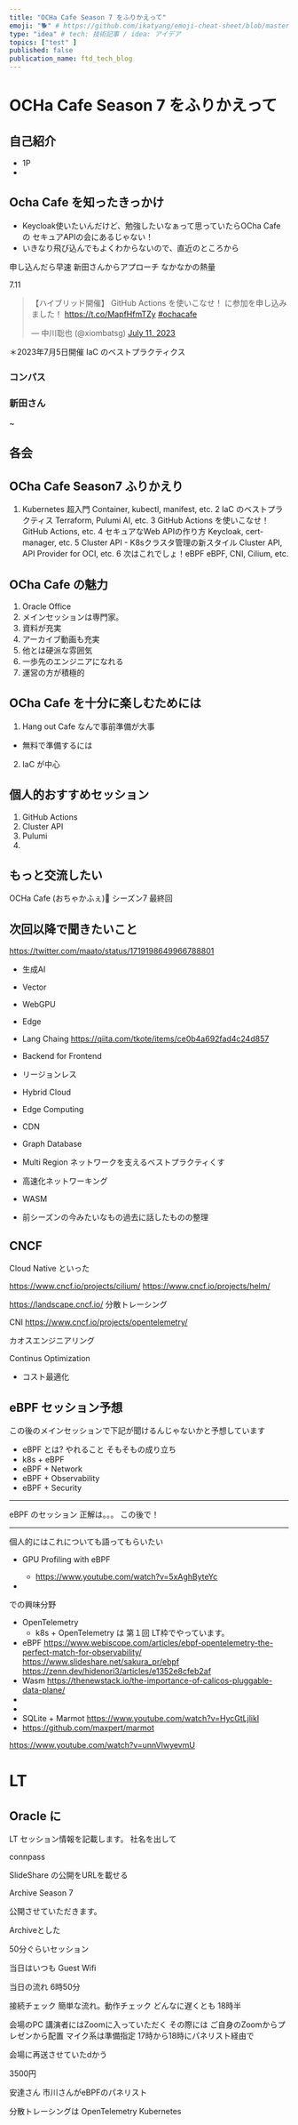 ```yaml
---
title: "OCHa Cafe Season 7 をふりかえって"
emoji: "🐕" # https://github.com/ikatyang/emoji-cheat-sheet/blob/master/README.md
type: "idea" # tech: 技術記事 / idea: アイデア
topics: ["test" ]
published: false
publication_name: ftd_tech_blog
---
```

# OCHa Cafe Season 7 をふりかえって

## 自己紹介
- 1P
- 
## Ocha Cafe を知ったきっかけ
- Keycloak使いたいんだけど、勉強したいなぁって思っていたらOCha Cafe の セキュアAPIの会にあるじゃない！
- いきなり飛び込んでもよくわからないので、直近のところから

申し込んだら早速 新田さんからアプローチ
なかなかの熱量

7.11
<blockquote class="twitter-tweet"><p lang="ja" dir="ltr">【ハイブリッド開催】 GitHub Actions を使いこなせ！ に参加を申し込みました！ <a href="https://t.co/MapfHfmTZy">https://t.co/MapfHfmTZy</a> <a href="https://twitter.com/hashtag/ochacafe?src=hash&amp;ref_src=twsrc%5Etfw">#ochacafe</a></p>&mdash; 中川聡也 (@xiombatsg) <a href="https://twitter.com/xiombatsg/status/1678572311648272384?ref_src=twsrc%5Etfw">July 11, 2023</a></blockquote> <script async src="https://platform.twitter.com/widgets.js" charset="utf-8"></script>

＊2023年7月5日開催
IaC のベストプラクティクス

### コンパス
### 新田さん

~
## 各会

## OCha Cafe Season7 ふりかえり
1. Kubernetes 超入門	Container, kubectl, manifest, etc.
2	IaC のベストプラクティス	Terraform, Pulumi AI, etc.
3	GitHub Actions を使いこなせ！	GitHub Actions, etc.
4	セキュアなWeb APIの作り方	Keycloak, cert-manager, etc.
5	Cluster API - K8sクラスタ管理の新スタイル	Cluster API, API Provider for OCI, etc.
6	次はこれでしょ！eBPF	eBPF, CNI, Cilium, etc.

## OCha Cafe の魅力
1. Oracle Office
2. メインセッションは専門家。
2. 資料が充実
3. アーカイブ動画も充実
4. 他とは硬派な雰囲気
5. 一歩先のエンジニアになれる
6. 運営の方が積極的

## 

## OCha Cafe を十分に楽しむためには
1. Hang out Cafe なんで事前準備が大事
- 無料で準備するには
2. IaC が中心
## 個人的おすすめセッション
1. GitHub Actions 
2. Cluster API
3. Pulumi
4. 
## もっと交流したい
OCHa Cafe (おちゃかふぇ)🍔 シーズン7 最終回

## 次回以降で聞きたいこと
https://twitter.com/maato/status/1719198649966788801

- 生成AI
- Vector
- WebGPU
- Edge
- Lang Chaing
  https://qiita.com/tkote/items/ce0b4a692fad4c24d857

- Backend for Frontend
- リージョンレス
- Hybrid Cloud
- Edge Computing 
- CDN
- Graph Database 
- Multi Region ネットワークを支えるベストプラクティくす
- 高速化ネットワーキング
- WASM
- 前シーズンの今みたいなもの過去に話したものの整理

## CNCF
Cloud Native といった

https://www.cncf.io/projects/cilium/
https://www.cncf.io/projects/helm/

https://landscape.cncf.io/
分散トレーシング

CNI
https://www.cncf.io/projects/opentelemetry/

カオスエンジニアリング

Continus Optimization
- コスト最適化


## eBPF セッション予想
この後のメインセッションで下記が聞けるんじゃないかと予想しています
- eBPF とは? やれること
そもそもの成り立ち
- k8s + eBPF 
- eBPF + Network 
- eBPF + Observability
- eBPF + Security

----
eBPF のセッション 正解は。。。 この後で！

----
個人的にはこれについても語ってもらいたい
- GPU Profiling with eBPF 
  - https://www.youtube.com/watch?v=5xAghByteYc

- 




での興味分野
- OpenTelemetry
  - k8s + OpenTelemetry は 第１回 LT枠でやっています。
- eBPF 
https://www.webiscope.com/articles/ebpf-opentelemetry-the-perfect-match-for-observability/
https://www.slideshare.net/sakura_pr/ebpf
https://zenn.dev/hidenori3/articles/e1352e8cfeb2af
- Wasm
  https://thenewstack.io/the-importance-of-calicos-pluggable-data-plane/
- 
- 
- SQLite + Marmot
  https://www.youtube.com/watch?v=HycGtLjlikI
- https://github.com/maxpert/marmot

https://www.youtube.com/watch?v=unnVlwyevmU
# LT 
## Oracle に

LT セッション情報を記載します。
社名を出して

connpass

SlideShare の公開をURLを載せる

Archive Season 7

公開させていただきます。

Archiveとした

50分ぐらいセッション

当日はいつも
Guest Wifi 

当日の流れ
6時50分

接続チェック
簡単な流れ。動作チェック
どんなに遅くとも
18時半

会場のPC
講演者にはZoomに入っていただく
その際には
ご自身のZoomからプレゼンから配置
マイク系は準備指定
17時から18時にパネリスト経由で

会場に再送させていたdかう

3500円

安達さん
市川さんがeBPFのパネリスト



分散トレーシングは OpenTelemetry Kubernetes 